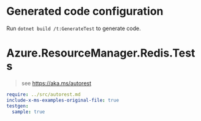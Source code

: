 # Generated code configuration

Run `dotnet build /t:GenerateTest` to generate code.

# Azure.ResourceManager.Redis.Tests

> see https://aka.ms/autorest
``` yaml
require: ../src/autorest.md
include-x-ms-examples-original-file: true
testgen:
  sample: true
```